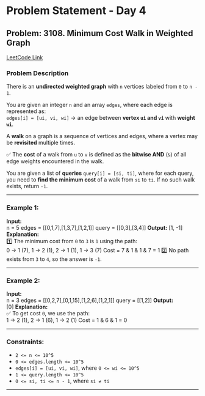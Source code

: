 # Problem Statement - Day 4

## Problem: 3108. Minimum Cost Walk in Weighted Graph  
[LeetCode Link](https://leetcode.com/problems/minimum-cost-walk-in-weighted-graph)  

### Problem Description  
There is an **undirected weighted graph** with `n` vertices labeled from `0` to `n - 1`.  

You are given an integer `n` and an array `edges`, where each edge is represented as:  
`edges[i] = [ui, vi, wi]` → an edge between **vertex `ui` and `vi`** with **weight `wi`**.  

A **walk** on a graph is a sequence of vertices and edges, where a vertex may be **revisited** multiple times.  

✅ The **cost** of a walk from `u` to `v` is defined as the **bitwise AND** (`&`) of all edge weights encountered in the walk.  

You are given a list of **queries** `query[i] = [si, ti]`, where for each query, you need to **find the minimum cost** of a walk from `si` to `ti`. If no such walk exists, return `-1`.  

---

### **Example 1:**  
**Input:**  
n = 5
edges = [[0,1,7],[1,3,7],[1,2,1]]
query = [[0,3],[3,4]]
**Output:**
[1, -1]
**Explanation:**  
1️⃣ The minimum cost from `0` to `3` is `1` using the path:  
0 → 1 (7), 1 → 2 (1), 2 → 1 (1), 1 → 3 (7) Cost = 7 & 1 & 1 & 7 = 1
2️⃣ No path exists from `3` to `4`, so the answer is `-1`.

---

### **Example 2:**  
**Input:**  
n = 3
edges = [[0,2,7],[0,1,15],[1,2,6],[1,2,1]]
query = [[1,2]]
**Output:**  
[0]
**Explanation:**  
✅ To get cost `0`, we use the path:  
1 → 2 (1), 2 → 1 (6), 1 → 2 (1) Cost = 1 & 6 & 1 = 0

---

### **Constraints:**  
- `2 <= n <= 10^5`  
- `0 <= edges.length <= 10^5`  
- `edges[i] = [ui, vi, wi]`, where `0 <= wi <= 10^5`  
- `1 <= query.length <= 10^5`  
- `0 <= si, ti <= n - 1`, where `si ≠ ti`  

---


























